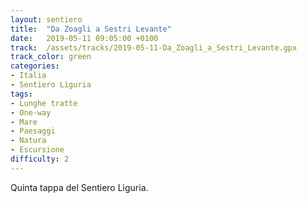 ```yaml
---
layout: sentiero
title:  "Da Zoagli a Sestri Levante"
date:   2019-05-11 09:05:00 +0100
track:  /assets/tracks/2019-05-11-Da_Zoagli_a_Sestri_Levante.gpx
track_color: green
categories:
- Italia
- Sentiero Liguria
tags:
- Lunghe tratte
- One-way
- Mare
- Paesaggi
- Natura
- Escursione
difficulty: 2
---
```


Quinta tappa del Sentiero Liguria.
